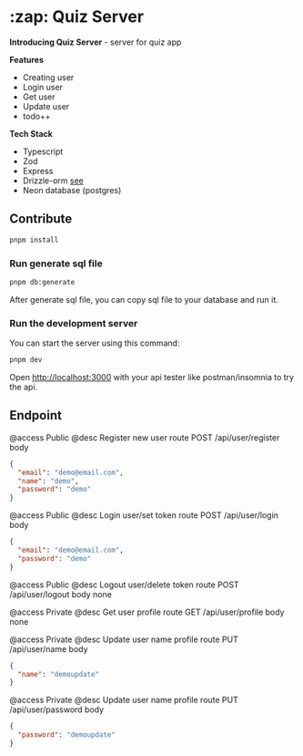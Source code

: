 <div align="left">
  <h1>:zap: Quiz Server</h1>
</div>

**Introducing Quiz Server** - server for quiz app

**Features**

- Creating user
- Login user
- Get user
- Update user
- todo++

**Tech Stack**

- Typescript
- Zod
- Express
- Drizzle-orm [see](https://github.com/drizzle-team/drizzle-orm)
- Neon database (postgres)

## Contribute

```bash
pnpm install
```

### Run generate sql file
```bash
pnpm db:generate
```
After generate sql file, you can copy sql file to your database and run it.

### Run the development server

You can start the server using this command:

```bash
pnpm dev
```

Open [http://localhost:3000](http://localhost:3000) with your api tester like postman/insomnia to try the api.

## Endpoint

@access Public
@desc Register new user
route POST /api/user/register
body

```json
{
  "email": "demo@email.com",
  "name": "demo",
  "password": "demo"
}
```

@access Public
@desc Login user/set token
route POST /api/user/login
body

```json
{
  "email": "demo@email.com",
  "password": "demo"
}
```

@access Public
@desc Logout user/delete token
route POST /api/user/logout
body none

@access Private
@desc Get user profile
route GET /api/user/profile
body none

@access Private
@desc Update user name profile
route PUT /api/user/name
body

```json
{
  "name": "demoupdate"
}
```

@access Private
@desc Update user name profile
route PUT /api/user/password
body

```json
{
  "password": "demoupdate"
}
```

